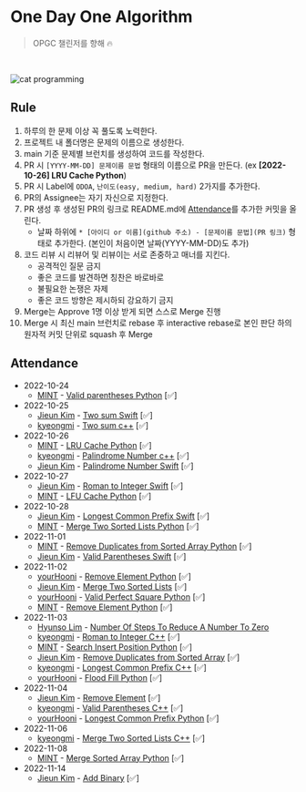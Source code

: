 # One Day One Algorithm
> OPGC 챌린저를 향해 🔥

<br>

![cat programming](https://media.giphy.com/media/aNqEFrYVnsS52/giphy.gif)

## Rule
1. 하루의 한 문제 이상 꼭 풀도록 노력한다.
2. 프로젝트 내 폴더명은 문제의 이름으로 생성한다.
3. main 기준 문제별 브런치를 생성하여 코드를 작성한다.
4. PR 시 `[YYYY-MM-DD] 문제이름 문법` 형태의 이름으로 PR을 만든다. (ex **[2022-10-26] LRU Cache Python**)
5. PR 시 Label에 `ODOA`, `난이도(easy, medium, hard)` 2가지를 추가한다.
6. PR의 Assignee는 자기 자신으로 지정한다.
7. PR 생성 후 생성된 PR의 링크로 README.md에 [Attendance](https://github.com/ODOA-Project/ODOA/blob/main/README.md#attendance)를 추가한 커밋을 올린다.
    * 날짜 하위에 `* [아이디 or 이름](github 주소) - [문제이름 문법](PR 링크)` 형태로 추가한다. (본인이 처음이면 날짜(YYYY-MM-DD)도 추가)
8. 코드 리뷰 시 리뷰어 및 리뷰이는 서로 존중하고 매너를 지킨다.
    * 공격적인 질문 금지
    * 좋은 코드를 발견하면 칭찬은 바로바로
    * 불필요한 논쟁은 자제
    * 좋은 코드 방향은 제시하되 강요하기 금지
9. Merge는 Approve 1명 이상 받게 되면 스스로 Merge 진행
10. Merge 시 최신 main 브런치로 rebase 후 interactive rebase로 본인 판단 하의 원자적 커밋 단위로 squash 후 Merge

## Attendance
* 2022-10-24
  * [MINT](https://github.com/kyu1204) - [Valid parentheses Python](https://github.com/ODOA-Project/ODOA/pull/1) [✅]
* 2022-10-25
  * [Jieun Kim](https://github.com/saranghe41) - [Two sum Swift](https://github.com/ODOA-Project/ODOA/pull/3) [✅]
  * [kyeongmi](https://github.com/lim-km) - [Two sum c++](https://github.com/ODOA-Project/ODOA/pull/2) [✅]
* 2022-10-26
  * [MINT](https://github.com/kyu1204) - [LRU Cache Python](https://github.com/ODOA-Project/ODOA/pull/7) [✅]
  * [kyeongmi](https://github.com/lim-km) - [Palindrome Number c++](https://github.com/ODOA-Project/ODOA/pull/5) [✅]
  * [Jieun Kim](https://github.com/saranghe41) - [Palindrome Number Swift](https://github.com/ODOA-Project/ODOA/pull/6) [✅]
* 2022-10-27
  * [Jieun Kim](https://github.com/saranghe41) - [Roman to Integer Swift](https://github.com/ODOA-Project/ODOA/pull/9) [✅]
  * [MINT](https://github.com/kyu1204) - [LFU Cache Python](https://github.com/ODOA-Project/ODOA/pull/10) [✅]
* 2022-10-28
  * [Jieun Kim](https://github.com/saranghe41) - [Longest Common Prefix Swift](https://github.com/ODOA-Project/ODOA/pull/12) [✅]
  * [MINT](https://github.com/kyu1204) - [Merge Two Sorted Lists Python](https://github.com/ODOA-Project/ODOA/pull/11) [✅]
* 2022-11-01
  * [MINT](https://github.com/kyu1204) - [Remove Duplicates from Sorted Array Python](https://github.com/ODOA-Project/ODOA/pull/13) [✅]
  * [Jieun Kim](https://github.com/saranghe41) - [Valid Parentheses Swift](https://github.com/ODOA-Project/ODOA/pull/14) [✅]
* 2022-11-02
  * [yourHooni](https://github.com/yourHooni) - [Remove Element Python](https://github.com/ODOA-Project/ODOA/pull/15) [✅]
  * [Jieun Kim](https://github.com/saranghe41) - [Merge Two Sorted Lists](https://github.com/ODOA-Project/ODOA/pull/20) [✅]
  * [yourHooni](https://github.com/yourHooni) - [Valid Perfect Square Python](https://github.com/ODOA-Project/ODOA/pull/17) [✅]
  * [MINT](https://github.com/kyu1204) - [Remove Element Python](https://github.com/ODOA-Project/ODOA/pull/16) [✅]
* 2022-11-03
  * [Hyunso Lim](https://github.com/hslim8888) - [Number Of Steps To Reduce A Number To Zero](https://github.com/ODOA-Project/ODOA/pull/19)
  * [kyeongmi](https://github.com/lim-km) - [Roman to Integer C++](https://github.com/ODOA-Project/ODOA/pull/18) [✅]
  * [MINT](https://github.com/kyu1204) - [Search Insert Position Python](https://github.com/ODOA-Project/ODOA/pull/22) [✅]
  * [Jieun Kim](https://github.com/saranghe41) - [Remove Duplicates from Sorted Array](https://github.com/ODOA-Project/ODOA/pull/21) [✅]
  * [kyeongmi](https://github.com/lim-km) - [Longest Common Prefix C++](https://github.com/ODOA-Project/ODOA/pull/23) [✅]
  * [yourHooni](https://github.com/yourHooni) - [Flood Fill Python](https://github.com/ODOA-Project/ODOA/pull/24) [✅]
* 2022-11-04
  * [Jieun Kim](https://github.com/saranghe41) - [Remove Element](https://github.com/ODOA-Project/ODOA/pull/28) [✅]
  * [kyeongmi](https://github.com/lim-km) - [Valid Parentheses C++](https://github.com/ODOA-Project/ODOA/pull/29) [✅]
  * [yourHooni](https://github.com/yourHooni) - [Longest Common Prefix Python](https://github.com/ODOA-Project/ODOA/pull/26) [✅]
* 2022-11-06
  * [kyeongmi](https://github.com/lim-km) - [Merge Two Sorted Lists C++](https://github.com/ODOA-Project/ODOA/pull/30) [✅]
* 2022-11-08
  * [MINT](https://github.com/kyu1204) - [Merge Sorted Array Python](https://github.com/ODOA-Project/ODOA/pull/31) [✅]
* 2022-11-14
  * [Jieun Kim](https://github.com/saranghe41) - [Add Binary](https://github.com/ODOA-Project/ODOA/pull/38) [✅]
